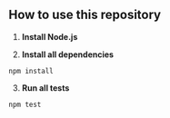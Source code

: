 ## How to use this repository

1. **Install Node.js**

2. **Install all dependencies**
```
npm install
```

3. **Run all tests**
```
npm test
```